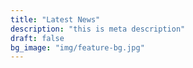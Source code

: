```yaml
---
title: "Latest News"
description: "this is meta description"
draft: false
bg_image: "img/feature-bg.jpg"
---
```

